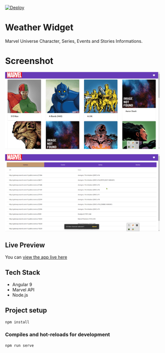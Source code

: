 [![Deploy](https://www.herokucdn.com/deploy/button.svg)](https://heroku.com/deploy?template=https://github.com/heroku/node-js-getting-started)

# Weather Widget
Marvel Universe Character, Series, Events and Stories Informations.

# Screenshot
![Img1](https://github.com/hraverkar/Marvel/blob/master/screenshot/msedge_KKCBemWPxd.jpg)

![Img2](https://github.com/hraverkar/Marvel/blob/master/screenshot/msedge_pPBrCDQm81.png)
## Live Preview

You can [view the app live here](https://marvelccd.herokuapp.com/)

## Tech Stack

* Angular 9
* Marvel API
* Node.js

## Project setup
```
npm install
```

### Compiles and hot-reloads for development
```
npm run serve
```
